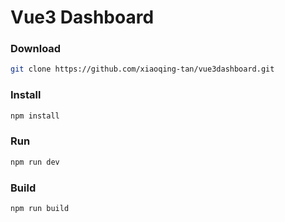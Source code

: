 # Vue3 Dashboard

### Download

```sh
git clone https://github.com/xiaoqing-tan/vue3dashboard.git
```

### Install
```sh
npm install
```

### Run
```sh
npm run dev
```

### Build
```sh
npm run build
```